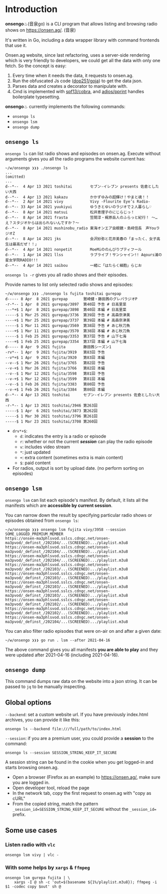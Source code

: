 # Introduction

**onsengo**♨(音泉go) is a CLI program that allows listing and browsing radio shows on https://onsen.ag/. (音泉)

It's written in Go, including a data wrapper library with command frontends that use it.

Onsen.ag website, since last refactoring, uses a server-side rendering which is very friendly to developers,
we could get all the data with only one fetch. So the concept is easy:

1. Every time when it needs the data, it requests to onsen.ag.
2. Run the obfuscated Js code ([dop251/goja](https://github.com/dop251/goja)) to get the data json.
3. Parses data and creates a decorator to manipulate with.
4. Cmd is implemented with [spf13/cobra](https://github.com/spf13/cobra), and [adios/pprint](https://github.com/adios/pprint) handles boilerplate typesetting.

**onsengo**♨ currently implements the following commands:

* `onsengo ls`
* `onsengo lsm`
* `onsengo dump`

## `onsengo ls`

`onsengo ls` can list radio shows and episodes on onsen.ag. Execute without arguments gives you all the radio programs the website current has:

```
~/w/onsengo ❯❯❯ ./onsengo ls
...
(omitted)
...
d--*--  4 Apr 13 2021 toshitai        セブン-イレブン presents 佐倉としたい大西
d--*--  4 Apr 13 2021 kakazu          かかずゆみの超輝け！やまと魂！！
d--*--  2 Apr 14 2021 vivy            Vivy -Flourite Eye’s Radio- 
d--*-- 33 Apr 14 2021 yuukiyui        ゆうきとゆいのラジオで２人暮らし♡
d--*--  8 Apr 14 2021 matsui          松井恵理子のにじらじっ！
d--*--  8 Apr 14 2021 frasta          笠間淳・梶原岳人のふらっと紀行！ ～…え？スタジオからは出られないんですか？～
d--*--  8 Apr 14 2021 mushinobu_radio 東海オンエア虫眼鏡・島﨑信長　声YouラジオZ
d--*--  8 Apr 14 2021 jks             会沢紗弥と花井美春の「まったく、女子高生は最高だぜ！！」
d--*--  4 Apr 14 2021 nonpetit        MoeMiののんびりプティフール
d--*--  1 Apr 14 2021 llss            ラブライブ！サンシャイン!! Aqours浦の星女学院RADIO!!!
d--*--  4 Apr 14 2021 saibou          一緒に「はたらく細胞」らじお
```

`onsengo ls -r` gives you all radio shows and their episodes.
 
Provide names to list only selected radio shows and episodes:

```
~/w/onsengo ❯❯❯ ./onsengo ls fujita toshitai gurepap
d----- 8 Apr  8 2021 gurepap       鷲崎健・藤田茜のグレパラジオP
-r-*-- 1 Apr  8 2021 gurepap/3897  第40回 予告 # 日高里菜
---*+$ 1 Apr  8 2021 gurepap/3898  第40回 本編 # 日高里菜
-----$ 1 Mar 25 2021 gurepap/3736  第39回 予告 # 高森奈津美
----+$ 1 Mar 25 2021 gurepap/3737  第39回 本編 # 高森奈津美
-----$ 1 Mar 11 2021 gurepap/3569  第38回 予告 # あじ秋刀魚
----+$ 1 Mar 11 2021 gurepap/3570  第38回 本編 # あじ秋刀魚
-----$ 1 Feb 25 2021 gurepap/3353  第37回 予告 # 山下七海
----+$ 1 Feb 25 2021 gurepap/3354  第37回 本編 # 山下七海
d----- 8 Apr  9 2021 fujita        藤田茜シーズン1
-rv*-- 1 Apr  9 2021 fujita/3919   第83回 予告
--v*+$ 1 Apr  9 2021 fujita/3920   第83回 本編
--v--$ 1 Mar 26 2021 fujita/3765   第82回 予告
--v-+$ 1 Mar 26 2021 fujita/3766   第82回 本編
--v--$ 1 Mar 12 2021 fujita/3598   第81回 予告
--v-+$ 1 Mar 12 2021 fujita/3599   第81回 本編
--v--$ 1 Feb 26 2021 fujita/3383   第80回 予告
--v-+$ 1 Feb 26 2021 fujita/3384   第80回 本編
d--*-- 4 Apr 13 2021 toshitai      セブン-イレブン presents 佐倉としたい大西
-r-*-- 1 Apr 13 2021 toshitai/3946 第263回
-----$ 1 Apr  6 2021 toshitai/3873 第262回
-----$ 1 Mar 30 2021 toshitai/3796 第261回
-----$ 1 Mar 23 2021 toshitai/3708 第260回
```

- `drv*+$`:
  - `d`: indicates the entry is a radio or episode
  - `r`: whether or not the current ***session*** can play the radio episode
  - `v`: includes video stream
  - `*`: just updated
  - `+`: extra content (sometimes extra is main content)
  - `$`: paid content
- For radios, output is sort by upload date. (no perform sorting on episodes)

## `onsengo lsm`

`onsengo lsm` can list each episode's manifest. By default, it lists all the manifests which are **accessible by current session**.

You can narrow down the result by specifying particular radio shows or episodes obtained from `onsengo ls`:

```
~/w/onsengo ❯❯❯ onsengo lsm fujita vivy/3958 --session SOME_LOGGED_PREMIUM_MEMBER
https://onsen-ma3phlsvod.sslcs.cdngc.net/onsen-ma3pvod/_definst_/202104/...(SCREENED).../playlist.m3u8
https://onsen-ma3phlsvod.sslcs.cdngc.net/onsen-ma3pvod/_definst_/202104/...(SCREENED).../playlist.m3u8
https://onsen-ma3phlsvod.sslcs.cdngc.net/onsen-ma3pvod/_definst_/202104/...(SCREENED).../playlist.m3u8
https://onsen-ma3phlsvod.sslcs.cdngc.net/onsen-ma3pvod/_definst_/202103/...(SCREENED).../playlist.m3u8
https://onsen-ma3phlsvod.sslcs.cdngc.net/onsen-ma3pvod/_definst_/202103/...(SCREENED).../playlist.m3u8
https://onsen-ma3phlsvod.sslcs.cdngc.net/onsen-ma3pvod/_definst_/202103/...(SCREENED).../playlist.m3u8
https://onsen-ma3phlsvod.sslcs.cdngc.net/onsen-ma3pvod/_definst_/202103/...(SCREENED).../playlist.m3u8
https://onsen-ma3phlsvod.sslcs.cdngc.net/onsen-ma3pvod/_definst_/202102/...(SCREENED).../playlist.m3u8
https://onsen-ma3phlsvod.sslcs.cdngc.net/onsen-ma3pvod/_definst_/202102/...(SCREENED).../playlist.m3u8
https://onsen-ma3phlsvod.sslcs.cdngc.net/onsen-ma3pvod/_definst_/202104/...(SCREENED).../playlist.m3u8
```

You can also filter radio episodes that were on-air on and after a given date:

```
~/w/onsengo ❯❯❯ go run . lsm --after 2021-04-16
```

The above command gives you all manifests **you are able to play** and they were updated after 2021-04-16 (including 2021-04-16).

## `onsengo dump`

This command dumps raw data on the website into a json string. It can be passed to `jq` to be manually inspecting.

## Global options

`--backend`: set a custom website url. If you have previously index.html archives, you can provide it like this:
```
onsengo ls --backend file:///full/path/to/index.html
```
`--session`: if you are a premium user, you could provide a **session** to the command:
```
onsengo ls --session SESSION_STRING_KEEP_IT_SECURE
```
A session string can be found in the cookie when you get logged-in and starts browsing onsen.ag.
- Open a browser (Firefox as an example) to https://onsen.ag/, make sure you are logged in.
- Open developer tool, reload the page
- In the network tab, copy the first request to onsen.ag with "copy as cURL"
- From the copied string, match the pattern `_session_id=SESSION_STRING_KEEP_IT_SECURE` without the `_session_id=` prefix.

## Some use cases

### Listen radio with `vlc`

```
onsengo lsm vivy | vlc -
```

### With some helps by `xargs` & `ffmpeg`

```
onsengo lsm gurepa fujita | \
	xargs -I @ sh -c 'out=$(basename ${1%/playlist.m3u8}); ffmpeg -i $1 -codec copy $out' sh @
```
